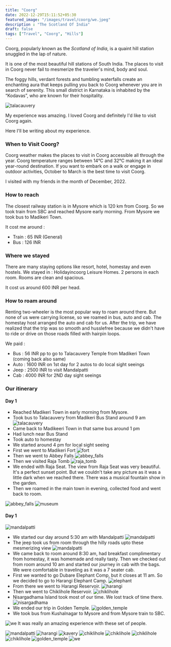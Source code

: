 ```yaml
---
title: "Coorg"
date: 2022-12-29T15:11:52+05:30
featured_image: "/images/travel/coorg/we.jpeg"
description : "The Scotland Of India"
draft: false
tags: ["Travel", "Coorg", "Hills"]
---
```


Coorg, popularly known as the *Scotland of India*, is a quaint hill station snuggled in the lap of nature.

It is one of the most beautiful hill stations of South India. The places to visit in Coorg never fail to mesmerize the traveler's mind, body and soul. 

The foggy hills, verdant forests and tumbling waterfalls create an enchanting aura that keeps pulling you back to Coorg whenever you are in search of serenity. This small district in Karnataka is inhabited by the “Kodavas”, who are known for their hospitality.

![talacauvery](/images/travel/coorg/talakauvery.jpeg)

My experience was amazing. I loved Coorg and definitely I'd like to visit Coorg again.

Here I'll be writing about my experience.

### When to Visit Coorg?

Coorg weather makes the places to visit in Coorg accessible all through the year. Coorg temperature ranges between 14°C and 32°C making it an ideal year-round destination. If you want to embark on a walk or engage in outdoor activities, October to March is the best time to visit Coorg.

I visited with my friends in the month of December, 2022.


### How to reach

The closest railway station is in Mysore which is 120 km from Coorg. So we took train from SBC and reached Mysore early morning. From Mysore we took bus to Madikeri Town.

It cost me around :
  - Train : 65 INR (General)
  - Bus : 126 INR


### Where we stayed

There are many staying options like resort, hotel, homestay and even hostels.
We stayed in : Holidayincoorg Leisure Homes.
2 persons in each room. Rooms are clean and spacious.

It cost us around 600 INR per head.


### How to roam around

Renting two-wheeler is the most popular way to roam around there. But none of us were carrying license, so we roamed in bus, auto and cab. The homestay host arranged the auto and cab for us. After the trip, we have realized that the trip was so smooth and husslefree because we didn't have to ride or drive on those roads filled with hairpin loops.

We paid :
  - Bus : 56 INR pp to go to Talacauvery Temple from Madikeri Town (coming back also same)
  - Auto : 1600 INR on 1st day for 2 autos to do local sight seeings
  - Jeep : 2500 INR to visit Mandalpatti
  - Cab : 4000 INR for 2ND day sight seeings

### Our itinerary

#### Day 1

  - Reached Madikeri Town in early morning from Mysore.
  - Took bus to Talacauvery from Madikeri Bus Stand around 9 am
    ![talacauvery](/images/travel/coorg/talakauvery_view.jpeg)
  - Came back to Madikeeri Town in that same bus around 1 pm
  - Had lunch near Bus Stand
  - Took auto to homestay
  - We started around 4 pm for local sight seeing
  - First we went to Madikeri Fort
    ![fort](/images/travel/coorg/fort.jpeg)
  - Then we went to Abbey Falls
    ![abbey_falls](/images/travel/coorg/abbey_falls.jpeg)
  - Then we visited Raja Tomb
    ![raja_tomb](/images/travel/coorg/raja_tomb.jpeg)
  - We ended with Raja Seat. The view from Raja Seat was very beautiful. It's a perfect sunset point. But we couldn't take any picture as it was a little dark when we reached there. There was a musical fountain show in the garden.
  - Then we roamed in the main town in evening, collected food and went back to room.

  ![abbey_falls](/images/travel/coorg/in_abbey_falls.jpeg)
  ![museum](/images/travel/coorg/museum.jpeg)

#### Day 1

  ![mandalpatti](/images/travel/coorg/jeep.jpeg)
  - We started our day around 5:30 am with Mandalpatti
    ![mandalpatti](/images/travel/coorg/mandalpatti_view.jpeg)
  - The jeep took us from room through the hilly roads upto these mesmerizing view
    ![mandalpatti](/images/travel/coorg/mandalpatti_valley.jpeg)
  - We came back to room around 8:30 am, had breakfast complimentary from homestay, it was homemade and really tasty. Then we checked out from room around 10 am and started our journey in cab with the bags. We were comfortable in traveling as it was a 7 seater cab.
  - First we wanted to go Dubare Elephant Comp, but it closes at 11 am. So we decided to go to Harangi Elephant Camp.
    ![elephant](/images/travel/coorg/elephant.jpeg)
  - From there we went to Harangi Reservoir.
    ![harangi](/images/travel/coorg/harangi_reservoir.jpeg)
  - Then we went to Chiklihole Reservoir.
    ![chiklihole](/images/travel/coorg/chiklihole_reservoir.jpeg)
  - Nisargadhama Island took most of our time. We lost track of time there.
    ![nisargadhama](/images/travel/coorg/in_kavery_river.jpeg)
  - We ended our trip in Golden Temple.
    ![golden_temple](/images/travel/coorg/golden_temple.jpeg)
  - We took bus from Kushalnagar to Mysore and from Mysore train to SBC.


![we](/images/travel/coorg/we_in_chiklihole.jpeg)
It was really an amazing experience with these set of people.

  ![mandalpatti](/images/travel/coorg/in_mandalpatti.jpeg)
  ![harangi](/images/travel/coorg/harangi_garden.jpeg)
  ![kavery](/images/travel/coorg/kavery.jpeg)
  ![chiklihole](/images/travel/coorg/chiklihole_lake_view_1.jpeg)
  ![chiklihole](/images/travel/coorg/chiklihole_lake.jpeg)
  ![chiklihole](/images/travel/coorg/chiklihole_lake_view.jpeg)
  ![chiklihole](/images/travel/coorg/chiklihole_valley.jpeg)
  ![golden_temple](/images/travel/coorg/in_golden_temple.jpeg)
  ![we](/images/travel/coorg/sampriti_barnali.jpeg)
